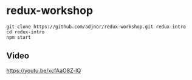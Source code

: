 # redux-workshop

```
git clone https://github.com/adjnor/redux-workshop.git redux-intro
cd redux-intro
npm start
```

## Video

https://youtu.be/xcfAaO8Z-lQ

